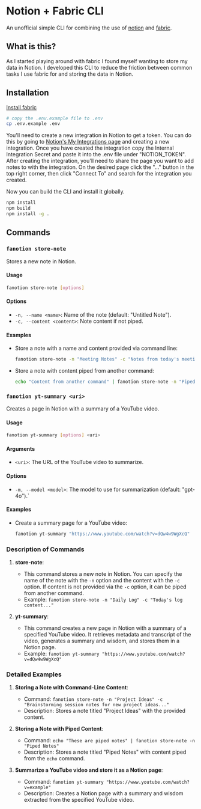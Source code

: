 # Notion + Fabric CLI

An unofficial simple CLI for combining the use of [notion](https://notion.so) and [fabric](https://github.com/danielmiessler/fabric/).

## What is this?

As I started playing around with fabric I found myself wanting to store my data in Notion. I developed this CLI to reduce the friction between common tasks I use fabric for and storing the data in Notion.

## Installation

[Install fabric](https://github.com/danielmiessler/fabric/tree/main?tab=readme-ov-file#quickstart)

```bash
# copy the .env.example file to .env
cp .env.example .env
```

You'll need to create a new integration in Notion to get a token. You can do this by going to [Notion's My Integrations page](https://www.notion.so/my-integrations) and creating a new integration. Once you have created the integration copy the Internal Integration Secret and paste it into the .env file under "NOTION_TOKEN".
After creating the integration, you'll need to share the page you want to add notes to with the integration. On the desired page click the "..." button in the top right corner, then click "Connect To" and search for the integration you created.

Now you can build the CLI and install it globally.

```bash
npm install
npm build
npm install -g .
```

## Commands

### `fanotion store-note`

Stores a new note in Notion.

#### Usage

```bash
fanotion store-note [options]
```

#### Options

- `-n, --name <name>`: Name of the note (default: "Untitled Note").
- `-c, --content <content>`: Note content if not piped.

#### Examples

- Store a note with a name and content provided via command line:

  ```bash
  fanotion store-note -n "Meeting Notes" -c "Notes from today's meeting..."
  ```

- Store a note with content piped from another command:

  ```bash
  echo "Content from another command" | fanotion store-note -n "Piped Note"
  ```

### `fanotion yt-summary <uri>`

Creates a page in Notion with a summary of a YouTube video.

#### Usage

```bash
fanotion yt-summary [options] <uri>
```

#### Arguments

- `<uri>`: The URL of the YouTube video to summarize.

#### Options

- `-m, --model <model>`: The model to use for summarization (default: "gpt-4o").`

#### Examples

- Create a summary page for a YouTube video:

  ```bash
  fanotion yt-summary "https://www.youtube.com/watch?v=dQw4w9WgXcQ"
  ```

### Description of Commands

1. **store-note**:

   - This command stores a new note in Notion. You can specify the name of the note with the `-n` option and the content with the `-c` option. If content is not provided via the `-c` option, it can be piped from another command.
   - Example: `fanotion store-note -n "Daily Log" -c "Today's log content..."`

2. **yt-summary**:
   - This command creates a new page in Notion with a summary of a specified YouTube video. It retrieves metadata and transcript of the video, generates a summary and wisdom, and stores them in a Notion page.
   - Example: `fanotion yt-summary "https://www.youtube.com/watch?v=dQw4w9WgXcQ"`

### Detailed Examples

1. **Storing a Note with Command-Line Content**:

   - Command: `fanotion store-note -n "Project Ideas" -c "Brainstorming session notes for new project ideas..."`
   - Description: Stores a note titled "Project Ideas" with the provided content.

2. **Storing a Note with Piped Content**:

   - Command: `echo "These are piped notes" | fanotion store-note -n "Piped Notes"`
   - Description: Stores a note titled "Piped Notes" with content piped from the `echo` command.

3. **Summarize a YouTube video and store it as a Notion page**:
   - Command: `fanotion yt-summary "https://www.youtube.com/watch?v=example"`
   - Description: Creates a Notion page with a summary and wisdom extracted from the specified YouTube video.
